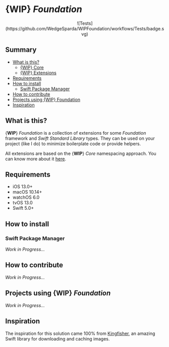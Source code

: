 # {**WIP**} *Foundation*

<div align="center">
![Tests](https://github.com/WedgeSparda/WIPFoundation/workflows/Tests/badge.svg)
</div>

## Summary
* [What is this?](#what-is-this)
  * [{WIP} Core](docs/WIPCore.md)
  * [{WIP} Extensions](docs/WIPExtensions.md)
* [Requirements](#requirement)
* [How to install](#how-to-install)
  * [Swift Package Manager](#swift-package-manager)
* [How to contribute](#how-to-contribute)
* [Projects using {WIP} Foundation](#projects-using-wip-foundation)
* [Inspiration](#inspiration)

## What is this?

{**WIP**} *Foundation* is a collection of extensions for some *Foundation* framework and *Swift Standard Library* types. They can be used on your project (like I do) to minimize boilerplate code or provide helpers.

All extensions are based on the {**WIP**} *Core* namespacing approach. You can know more about it [here](docs/WIPCore.md).

## Requirements
+ iOS 13.0+ 
+ macOS 10.14+
+ watchOS 6.0
+ tvOS 13.0
+ Swift 5.0+ 

## How to install

### Swift Package Manager
*Work in Progress...*

## How to contribute
*Work in Progress...*

## Projects using {**WIP**} *Foundation*
*Work in Progress...*

## Inspiration

The inspiration for this solution came 100% from [Kingfisher](https://github.com/onevcat/Kingfisher), an amazing Swift library for downloading and caching images.


